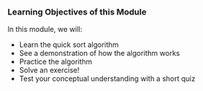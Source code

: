 ### Learning Objectives of this Module

In this module, we will:

  -  Learn the quick sort algorithm
  -  See a demonstration of how the algorithm works
  -  Practice the algorithm
  - Solve an exercise!
  -  Test your conceptual understanding with a short quiz


